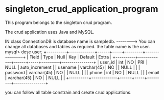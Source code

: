 # singleton_crud_application_program

This program belongs to the singleton crud program.

The crud application uses Java and MySQL.

IN class ConnectionDB is database name is sampledb.  -------->  You can change all databases and tables as required.
the table name is the user.
mysql> desc user;
+----------+-------------+------+-----+---------+----------------+
| Field    | Type        | Null | Key | Default | Extra          |
+----------+-------------+------+-----+---------+----------------+
| user_id  | int         | NO   | PRI | NULL    | auto_increment |
| usename  | varchar(45) | NO   |     | NULL    |                |
| password | varchar(45) | NO   |     | NULL    |                |
| phone    | int         | NO   |     | NULL    |                |
| email    | varchar(45) | NO   |     | NULL    |                |
+----------+-------------+------+-----+---------+----------------+

you can follow all table constrain and create crud applications.

